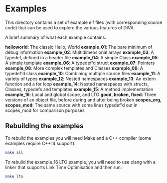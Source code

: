 # Examples

This directory contains a set of example elf files (with corresponding source code) that can be used to explore the various features of DIVA.

A brief summary of what each example contains:

**helloworld**: The classic Hello, World
**example_01**: The bare minimum of debug information
**example_02**: Multidimensional arrays
**example_03**: A typedef, defined in a header file
**example_04**: A simple Class
**example_05**: A simple template
**example_06**: A typedef'd struct
**example_07**: Pointers
**example_08**: More complex templates and Classes
**example_09**: A typedef'd class
**example_10**: Combining multiple source files
**example_11**: A variety of types
**example_12**: Nested namespaces
**example_13**: An extern function and a for loop
**example_14**: Nested namespaces with structs, Classes, typedefs and templates
**example_15**: A method implementation
**example_16**: Local and global scope, and LTO
**good, broken, fixed**: Three versions of an object file, before during and after being broken
**scopes_org, scopes_mod**: The same source with some lines typedef'd out in scopes_mod for comparison purposes

## Rebuilding the examples

To rebuild the examples you will need Make and a C++ compiler (some examples require C++14 support):

```bash
make all
```

To rebuild the example_16 LTO example, you will need to use clang with a linker that supports Link Time Optimisation and then run:

```bash
make lto
```
